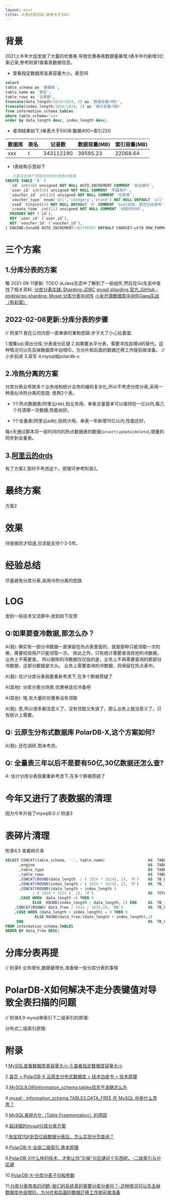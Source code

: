 ```yaml
---
layout: post
title: 大表处理思路(单表大于50G)
---
```


# 背景
2021上半年大促发放了大量的优惠券,导致优惠券表数据量暴增,t表半年约新增3亿条记录,参考附录1查看表数据信息。

* 查看指定数据库各表容量大小。表空间
```sql
select 
table_schema as '数据库',
table_name as '表名',
table_rows as '记录数',
truncate(data_length/1024/1024, 2) as '数据容量(MB)',
truncate(index_length/1024/1024, 2) as '索引容量(MB)'
from information_schema.tables
where table_schema='xxx'
order by data_length desc, index_length desc;
```
* 查询结果如下,t单表大于50GB:数据40G+索引22G

| 数据库   | 表名             | 记录数       | 数据容量(MB) | 索引容量(MB) |
|-------|----------------|-----------|----------|----------|
| xxx | t | 343112190 | 39595.23 | 22068.64 |

* t表结构示意如下
```sql
-- 主要存放用户领取和使用优惠券的数据
CREATE TABLE `t` (
  `id` int(10) unsigned NOT NULL AUTO_INCREMENT COMMENT '自动编号',
  `user_id` int(10) unsigned NOT NULL COMMENT '所属用户',
  `voucher_id` int(10) unsigned NOT NULL COMMENT '优惠券',
  `voucher_type` enum('all','category','brand') NOT NULL DEFAULT 'all' COMMENT '优惠券类型',
  `used` tinyint(4) NOT NULL DEFAULT '0' COMMENT 'bool状态，是否已经使用',
  `create_time` int(11) unsigned NOT NULL COMMENT '领取的时间',
  PRIMARY KEY (`id`),
  KEY `user_id` (`user_id`),
  KEY `voucher_id` (`voucher_id`),
) ENGINE=InnoDB AUTO_INCREMENT=383790307 DEFAULT CHARSET=utf8 ROW_FORMAT=DYNAMIC;
```

# 三个方案

## 1.分库分表的方案
略
2021-08-11更新: TODO 从Java生态中了解到了一些组件,然后在Go生态中查找了相关资料.
[分库分表实践-Sharding-JDBC](https://www.cnblogs.com/laoyeye/p/12439252.html)
[mysql sharding 官方_GitHub - endink/go-sharding: Mysql 分库分表中间件](https://blog.csdn.net/weixin_39548541/article/details/113594049)
[小米开源数据库中间件Gaea实战（有彩蛋）](https://dbaplus.cn/news-11-2645-1.html)

## 2022-02-08更新:分库分表的步骤 
// 附录11
我在公司内部一直奉承的重构思路:步子大了小心扯着蛋.

1.搜集sql,得出分库,分表或分区键
2.如果要水平分表，需要寻找自增id的替代。这种情况可以先去掉数据库中自增ID，为分片和后面的数据迁移工作提前做准备。 // 小步前进
3.双写
4.mysql或polardb-x

## 2.冷热分离的方案
分库分表会导致多个业务线和统计业务的编码复杂化,所以不考虑分库分表,采用一种类似冷热分离的思路: 使用2个表。

* 1个热点数据表(阿里云rds),给业务用。单表总量基本可以维持在一亿以内,每几个月清理一次数据,性能尚好。

* 1个全量表(阿里云adb),给统计用。单表一年新增10亿以内,性能还好。

每n天通过脚本将一段时间内的热点数据表的数据(`insert|update|delete`),增量的同步到全量表。

## 3.[阿里云的drds](https://www.aliyun.com/product/drds)
有了方案2,暂时不考虑这个。原理可参考附录2。

# 最终方案
方案2

# 效果
待我搞完才知道,应该能支持个3-5年。

# 经验总结
尽量避免分库分表,采用冷热分离的思路

# LOG
发到一些技术交流群中,收到如下反馈

## Q:如果要查冷数据,那怎么办？
A(我): 确实有一部分冷数据一直保留在热点表里面的，就是那种只能领取一次的券，需要校验用户只能领取一次。
   除此之外，只有统计需要查询其他的冷数据，业务上不需要查。
   所以删除的冷数据仅仅指的是，业务上不再需要查询的那部分冷数据，这部分数据是大头。
   业务上需要查询的冷数据，则保留在热点表中。
   
A(我): 估计分库分表我要重新考虑下,在多个群被质疑了

A(其他): 分库分表分场景,优惠券适合冷备吧

A(其他): 哦,有大量的优惠券没有领取

A(我): 恩,所以很多都没意义了，没有领取又失效了，那么业务上就没意义了，只有统计上需要。

## Q: 云原生分布式数据库 PolarDB-X,这个方案如何?
A(我): 还在调研,暂未考虑。

## Q: 全量表三年以后不是要有50亿,30亿数据还怎么查?
A: 估计分库分表我要重新考虑下,在多个群被质疑了


# 今年又进行了表数据的清理
因为今年升级了mysql8.0
// 附录3

# 表碎片清理
附录4,5
查看碎片率
```sql
SELECT CONCAT(table_schema, '.', table_name)                   AS  TABLE_NAME
      ,engine                                                  AS  TABLE_ENGINE 
      ,table_type                                              AS  TABLE_TYPE
      ,table_rows                                              AS  TABLE_ROWS
      ,CONCAT(ROUND(data_length  / ( 1024 * 1024), 2), 'M')    AS  TB_DATA_SIZE 
      ,CONCAT(ROUND(index_length / ( 1024 * 1024), 2), 'M')    AS  TB_IDX_SIZE 
      ,CONCAT(ROUND((data_length + index_length ) 
            / ( 1024 * 1024 ), 2), 'M')                        AS  TOTAL_SIZE
      ,CASE WHEN  data_length =0 THEN 0
            ELSE  ROUND(index_length / data_length, 2) END     AS  TB_INDX_RATE
    ,CONCAT(ROUND( data_free / 1024 / 1024,2), 'MB')           AS  TB_DATA_FREE 
    ,CASE WHEN (data_length + index_length) = 0 THEN 0
             ELSE ROUND(data_free/(data_length + index_length),2) 
     END                                                       AS  TB_FRAG_RATE
FROM information_schema.TABLES  
ORDER BY data_free DESC;
```

# 分库分表再提
// 附录6
业务增长,数据量增长,准备做一些分库分表的事情


# PolarDB-X如何解决不走分表键值对导致全表扫描的问题
// 附录8,9
mysql单索引下二级索引的原理:

分布式二级索引原理:

# 附录
1.[MySQL查看数据库表容量大小-3.查看指定数据库容量大小](https://blog.csdn.net/fdipzone/article/details/80144166)

2.[首页 > PolarDB-X 云原生分布式数据库 > 技术白皮书 > 技术原理](https://help.aliyun.com/document_detail/261147.html?spm=a2c4g.11186623.2.8.285b7942kkETra)

3.[MySQL8.0的information_schema.tables信息不准确怎么办](https://blog.csdn.net/w892824196/article/details/103973377)

4.[mysql - information_schema.TABLES.DATA_FREE 在 MySQL 中是什么意思？](https://www.coder.work/article/145964)

5.[MySQL表碎片化（Table Fragmentation）的原因]()

6.[超详细的mysql分库分表方案](https://blog.csdn.net/agonie201218/article/details/110823552)

7.[淘宝双11达到百亿级数据分表后，怎么实现分页查询？](https://blog.csdn.net/BF02jgtRS00XKtCx/article/details/109634540)

8.[PolarDB-X-全局二级索引.基本原理](https://help.aliyun.com/document_detail/182179.html)

9.[PolarDB-X什么样的技术，才能让你“忘掉”分区键这个东西呢。-二级索引与分区键](https://zhuanlan.zhihu.com/p/440801781)

10.[PolarDB-X-分库分表子句和参数](https://help.aliyun.com/document_detail/316575.html#title-663-dqa-9a1)

11.[分库分表带来的问题-我们的系统真的需要分库分表吗？-这种情况可以先去掉数据库中自增ID，为分片和后面的数据迁移工作提前做准备](https://www.cnblogs.com/wade-luffy/p/6096578.html)
